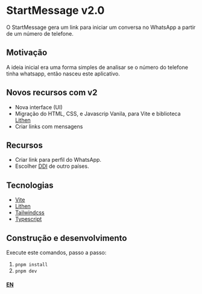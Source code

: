 # StartMessage v2.0

O StartMessage gera um link para iniciar um conversa no WhatsApp a partir de um
número de telefone.

## Motivação

A ideia inicial era uma forma simples de analisar se o número do telefone tinha
whatsapp, então nasceu este aplicativo.

## Novos recursos com v2

- Nova interface (UI)
- Migração do HTML, CSS, e Javascrip Vanila, para Vite e biblioteca
  [Lithen](https://www.npmjs.com/package/lithen-tag-functions)
- Criar links com mensagens

## Recursos

- Criar link para perfil do WhatsApp.
- Escolher [DDI](https://pt.wikipedia.org/wiki/Discagem_direta_internacional) de
  outro países.

## Tecnologias

- [Vite](https://vitejs.dev/)
- [Lithen](https://www.npmjs.com/package/lithen-tag-functions)
- [Tailwindcss](https://tailwindcss.com/)
- [Typescript](https://www.typescriptlang.org/)

## Construção e desenvolvimento

Execute este comandos, passo a passo:

1. `pnpm install`
2. `pnpm dev`

#### [EN](REAME.md)
